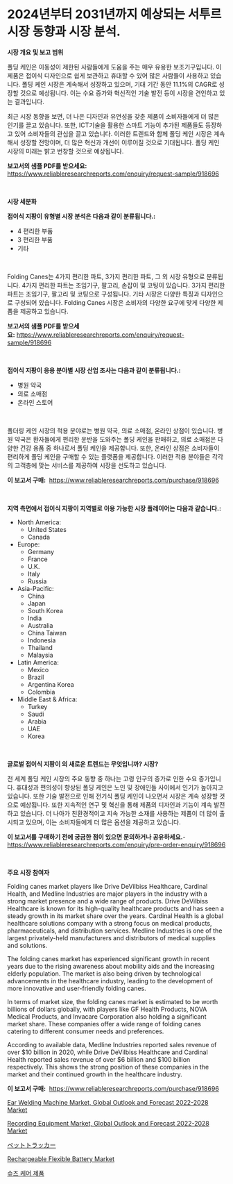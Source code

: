 <p><h1>2024년부터 2031년까지 예상되는 서투르 시장 동향과 시장 분석.</h1></p><p><strong>시장 개요 및 보고 범위</strong></p>
<p><p>폴딩 케인은 이동성이 제한된 사람들에게 도움을 주는 매우 유용한 보조기구입니다. 이 제품은 접이식 디자인으로 쉽게 보관하고 휴대할 수 있어 많은 사람들이 사용하고 있습니다. 폴딩 케인 시장은 계속해서 성장하고 있으며, 기대 기간 동안 11.1%의 CAGR로 성장할 것으로 예상됩니다. 이는 수요 증가와 혁신적인 기술 발전 등이 시장을 견인하고 있는 결과입니다.</p><p>최근 시장 동향을 보면, 더 나은 디자인과 유연성을 갖춘 제품이 소비자들에게 더 많은 인기를 끌고 있습니다. 또한, ICT기술을 활용한 스마트 기능이 추가된 제품들도 등장하고 있어 소비자들의 관심을 끌고 있습니다. 이러한 트렌드와 함께 폴딩 케인 시장은 계속해서 성장할 전망이며, 더 많은 혁신과 개선이 이루어질 것으로 기대됩니다. 폴딩 케인 시장의 미래는 밝고 번창할 것으로 예상됩니다.</p></p>
<p><strong>보고서의 샘플 PDF를 받으세요:</strong> <a href="https://www.reliableresearchreports.com/enquiry/request-sample/918696">https://www.reliableresearchreports.com/enquiry/request-sample/918696</a></p>
<p>&nbsp;</p>
<p><strong>시장 세분화</strong></p>
<p><strong>접이식 지팡이 유형별 시장 분석은 다음과 같이 분류됩니다.:</strong></p>
<p><ul><li>4 편리한 부품</li><li>3 편리한 부품</li><li>기타</li></ul></p>
<p>&nbsp;</p>
<p><p>Folding Canes는 4가지 편리한 파트, 3가지 편리한 파트, 그 외 시장 유형으로 분류됩니다. 4가지 편리한 파트는 조임기구, 팔고리, 손잡이 및 코팅이 있습니다. 3가지 편리한 파트는 조임기구, 팔고리 및 코팅으로 구성됩니다. 기타 시장은 다양한 특징과 디자인으로 구성되어 있습니다. Folding Canes 시장은 소비자의 다양한 요구에 맞게 다양한 제품을 제공하고 있습니다.</p></p>
<p><strong>보고서의 샘플 PDF를 받으세요:</strong>&nbsp;<a href="https://www.reliableresearchreports.com/enquiry/request-sample/918696">https://www.reliableresearchreports.com/enquiry/request-sample/918696</a></p>
<p>&nbsp;</p>
<p><strong> 접이식 지팡이 응용 분야별 시장 산업 조사는 다음과 같이 분류됩니다.:</strong></p>
<p><ul><li>병원 약국</li><li>의료 소매점</li><li>온라인 스토어</li></ul></p>
<p>&nbsp;</p>
<p><p>폴더링 케인 시장의 적용 분야로는 병원 약국, 의료 소매점, 온라인 상점이 있습니다. 병원 약국은 환자들에게 편리한 운반을 도와주는 폴딩 케인을 판매하고, 의료 소매점은 다양한 건강 용품 중 하나로서 폴딩 케인을 제공합니다. 또한, 온라인 상점은 소비자들이 편리하게 폴딩 케인을 구매할 수 있는 플랫폼을 제공합니다. 이러한 적용 분야들은 각각의 고객층에 맞는 서비스를 제공하여 시장을 선도하고 있습니다.</p></p>
<p><strong>이 보고서 구매:</strong>&nbsp; <a href="https://www.reliableresearchreports.com/purchase/918696">https://www.reliableresearchreports.com/purchase/918696</a></p>
<p>&nbsp;</p>
<p><strong>지역 측면에서 접이식 지팡이 지역별로 이용 가능한 시장 플레이어는 다음과 같습니다.:</strong></p>
<p><ul>
    <li>
        North America:
        <ul>
            <li>United States</li>
            <li>Canada</li>
        </ul>
    </li>
    <li>
        Europe:
        <ul>
            <li>Germany</li>
            <li>France</li>
            <li>U.K.</li>
            <li>Italy</li>
            <li>Russia</li>
        </ul>
    </li>
    <li>
        Asia-Pacific:
        <ul>
            <li>China</li>
            <li>Japan</li>
            <li>South Korea</li>
            <li>India</li>
            <li>Australia</li>
            <li>China Taiwan</li>
            <li>Indonesia</li>
            <li>Thailand</li>
            <li>Malaysia</li>
        </ul>
    </li>
    <li>
        Latin America:
        <ul>
            <li>Mexico</li>
            <li>Brazil</li>
            <li>Argentina Korea</li>
            <li>Colombia</li>
        </ul>
    </li>
    <li>
        Middle East & Africa:
        <ul>
            <li>Turkey</li>
            <li>Saudi</li>
            <li>Arabia</li>
            <li>UAE</li>
            <li>Korea</li>
        </ul>
    </li>
    </ul></p>
<p>&nbsp;</p>
<p><strong>글로벌 접이식 지팡이 의 새로운 트렌드는 무엇입니까? 시장?</strong></p>
<p><p>전 세계 폴딩 케인 시장의 주요 동향 중 하나는 고령 인구의 증가로 인한 수요 증가입니다. 휴대성과 편의성이 향상된 폴딩 케인은 노인 및 장애인들 사이에서 인기가 높아지고 있습니다. 또한 기술 발전으로 인해 전기식 폴딩 케인이 나오면서 시장은 계속 성장할 것으로 예상됩니다. 또한 지속적인 연구 및 혁신을 통해 제품의 디자인과 기능이 계속 발전하고 있습니다. 더 나아가 친환경적이고 지속 가능한 소재를 사용하는 제품이 더 많이 출시되고 있으며, 이는 소비자들에게 더 많은 옵션을 제공하고 있습니다.</p></p>
<p><strong>이 보고서를 구매하기 전에 궁금한 점이 있으면 문의하거나 공유하세요.</strong>- <a href="https://www.reliableresearchreports.com/enquiry/pre-order-enquiry/918696">https://www.reliableresearchreports.com/enquiry/pre-order-enquiry/918696</a></p>
<p>&nbsp;</p>
<p><strong>주요 시장 참여자</strong></p>
<p><p>Folding canes market players like Drive DeVilbiss Healthcare, Cardinal Health, and Medline Industries are major players in the industry with a strong market presence and a wide range of products. Drive DeVilbiss Healthcare is known for its high-quality healthcare products and has seen a steady growth in its market share over the years. Cardinal Health is a global healthcare solutions company with a strong focus on medical products, pharmaceuticals, and distribution services. Medline Industries is one of the largest privately-held manufacturers and distributors of medical supplies and solutions.</p><p>The folding canes market has experienced significant growth in recent years due to the rising awareness about mobility aids and the increasing elderly population. The market is also being driven by technological advancements in the healthcare industry, leading to the development of more innovative and user-friendly folding canes.</p><p>In terms of market size, the folding canes market is estimated to be worth billions of dollars globally, with players like GF Health Products, NOVA Medical Products, and Invacare Corporation also holding a significant market share. These companies offer a wide range of folding canes catering to different consumer needs and preferences.</p><p>According to available data, Medline Industries reported sales revenue of over $10 billion in 2020, while Drive DeVilbiss Healthcare and Cardinal Health reported sales revenue of over $6 billion and $100 billion respectively. This shows the strong position of these companies in the market and their continued growth in the healthcare industry.</p></p>
<p><strong>이 보고서 구매:</strong>&nbsp;&nbsp;<a href="https://www.reliableresearchreports.com/purchase/918696">https://www.reliableresearchreports.com/purchase/918696</a></p>
<p><p><a href="https://meowing-lemming-dd3.notion.site/Ear-Welding-Machine-Market-Global-Outlook-and-Forecast-2022-2028-Market-Provides-a-Comprehensive-An-a8c20e38fbd845fa81aa4b43f8259d67">Ear Welding Machine Market, Global Outlook and Forecast 2022-2028 Market</a></p><p><a href="https://cute-banjo-8ca.notion.site/Recording-Equipment-Market-Global-Outlook-and-Forecast-2022-2028-Market-Size-Growth-and-Forecast-f-e86cc8f757ce437bbc10a8f11be91c20">Recording Equipment Market, Global Outlook and Forecast 2022-2028 Market</a></p><p><a href="https://medium.com/@craigturcottrte8976/%E3%83%9A%E3%83%83%E3%83%88%E3%83%88%E3%83%A9%E3%83%83%E3%82%AB%E3%83%BC%E5%B8%82%E5%A0%B4-2031%E5%B9%B4%E3%81%BE%E3%81%A7%E3%81%AE%E6%88%90%E5%8A%9F%E3%81%97%E3%81%9F%E3%83%93%E3%82%B8%E3%83%8D%E3%82%B9%E6%88%A6%E7%95%A5%E3%81%AE%E9%8D%B5-318ac1585fed">ペットトラッカー</a></p><p><a href="https://issuu.com/reportprime-2/docs/rechargeable-flexible-battery-market-size-2030.ppt">Rechargeable Flexible Battery Market</a></p><p><a href="https://github.com/lkwggful07722/Market-Research-Report-List-1/blob/main/9797735183890.md">슈즈 케어 제품</a></p></p>
